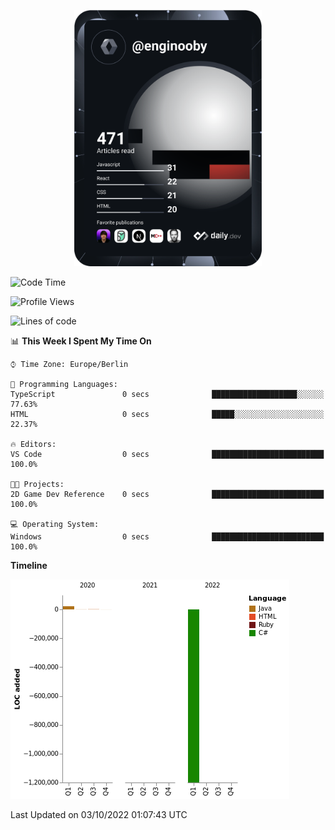 <p align="center">
<a href="https://app.daily.dev/enginooby"><img src="devcard.svg" width="300" alt="enginooby's Dev Card"/></a>
</p>

<!--START_SECTION:waka-->
![Code Time](http://img.shields.io/badge/Code%20Time-105%20hrs%2014%20mins-blue)

![Profile Views](http://img.shields.io/badge/Profile%20Views-0-blue)

![Lines of code](https://img.shields.io/badge/From%20Hello%20World%20I%27ve%20Written--1%20Million%20lines%20of%20code-blue)

📊 **This Week I Spent My Time On** 

```text
⌚︎ Time Zone: Europe/Berlin

💬 Programming Languages: 
TypeScript               0 secs              ███████████████████░░░░░░   77.63% 
HTML                     0 secs              █████░░░░░░░░░░░░░░░░░░░░   22.37%

🔥 Editors: 
VS Code                  0 secs              █████████████████████████   100.0%

🐱‍💻 Projects: 
2D Game Dev Reference    0 secs              █████████████████████████   100.0%

💻 Operating System: 
Windows                  0 secs              █████████████████████████   100.0%

```

**Timeline**

![Chart not found](https://raw.githubusercontent.com/enginooby/enginooby/main/charts/bar_graph.png) 


 Last Updated on 03/10/2022 01:07:43 UTC
<!--END_SECTION:waka-->
